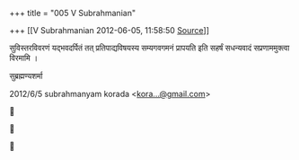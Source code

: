+++
title = "005 V Subrahmanian"

+++
[[V Subrahmanian	2012-06-05, 11:58:50 [Source](https://groups.google.com/g/bvparishat/c/LJx2uGWJ8nU)]]



सुविस्तरविवरणं यद्भवदर्पितं तत् प्रतिपाद्यविषयस्य सम्यगवगमनं प्रापयति इति सहर्षं सधन्यवादं सप्रणाममुक्त्वा विरमामि ।

  
  
सुब्रह्मण्यशर्मा   
  
  

2012/6/5 subrahmanyam korada \<[kora...@gmail.com]()\>  







